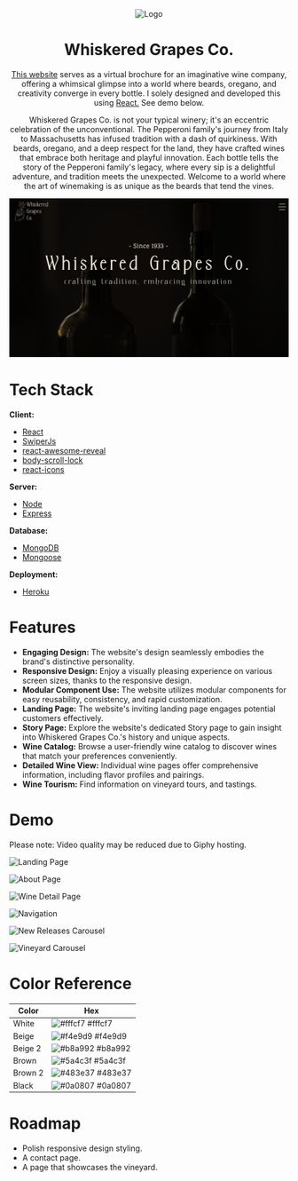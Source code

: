 <div align='center'>
    <Img alt='Logo' src='./public/favicon.ico' width='120px'/>
</div>
<h1 align='center'>
  Whiskered Grapes Co.
</h1>

<p align='center'>
  <a href='https://www.tagoperations.com/' target='_blank'>This website</a> serves as a virtual brochure for an imaginative wine company, offering a whimsical glimpse into a world where beards, oregano, and creativity converge in every bottle. I solely designed and developed this using <a href='https://react.dev/' target='_blank'>React.</a> See demo below.
</p>

<p align='center'>
    Whiskered Grapes Co. is not your typical winery; it's an eccentric celebration of the unconventional. The Pepperoni family's journey from Italy to Massachusetts has infused tradition with a dash of quirkiness. With beards, oregano, and a deep respect for the land, they have crafted wines that embrace both heritage and playful innovation. Each bottle tells the story of the Pepperoni family's legacy, where every sip is a delightful adventure, and tradition meets the unexpected. Welcome to a world where the art of winemaking is as unique as the beards that tend the vines.
</p>
<div align='center'>
    <Img alt='App Screen Shot' src='./public/readme.png'>
</div>

# Tech Stack

**Client:**

- [React](https://react.dev/)
- [SwiperJs](https://swiperjs.com/)
- [react-awesome-reveal](https://react-awesome-reveal.morello.dev/)
- [body-scroll-lock](https://www.npmjs.com/package/body-scroll-lock)
- [react-icons](https://react-icons.github.io/react-icons/)

**Server:**

- [Node](https://nodejs.org/en)
- [Express](https://expressjs.com/)

**Database:**

- [MongoDB](https://www.mongodb.com/)
- [Mongoose](https://mongoosejs.com/)

**Deployment:**

- [Heroku](https://whiskered-grapes-co-9786d5309a36.herokuapp.com/)

# Features

- **Engaging Design:** The website's design seamlessly embodies the brand's distinctive personality.
- **Responsive Design:** Enjoy a visually pleasing experience on various screen sizes, thanks to the responsive design.
- **Modular Component Use:** The website utilizes modular components for easy reusability, consistency, and rapid customization.
- **Landing Page:** The website's inviting landing page engages potential customers effectively.
- **Story Page:** Explore the website's dedicated Story page to gain insight into Whiskered Grapes Co.'s history and unique aspects.
- **Wine Catalog:** Browse a user-friendly wine catalog to discover wines that match your preferences conveniently.
- **Detailed Wine View:** Individual wine pages offer comprehensive information, including flavor profiles and pairings.
- **Wine Tourism:** Find information on vineyard tours, and tastings.

# Demo

Please note: Video quality may be reduced due to Giphy hosting. 

![Landing Page](https://media.giphy.com/media/v1.Y2lkPTc5MGI3NjExY2t6bjhlbG1hd3A1eGYzZWJiend4MjF0OXNpbTVjYnpxdHE0ZW8ycCZlcD12MV9pbnRlcm5hbF9naWZfYnlfaWQmY3Q9Zw/uMRPlijyLpNFMh2gXh/giphy.gif)

![About Page](https://media.giphy.com/media/v1.Y2lkPTc5MGI3NjExeWJ5a3hmbXp0eWJpb3FqazF4NmVrNmtzMTJnMGVmYjFhMzMzNm9nZCZlcD12MV9pbnRlcm5hbF9naWZfYnlfaWQmY3Q9Zw/QxPwlHyWMPI52qZoCh/giphy.gif)

![Wine Detail Page](https://media.giphy.com/media/v1.Y2lkPTc5MGI3NjExMDhkdGRmYzBxMDBkZjkwdWpvcWdwNWsxejJ5c3I2OThtanB2czlvOSZlcD12MV9pbnRlcm5hbF9naWZfYnlfaWQmY3Q9Zw/ZBPpUEsMkcNztfFb8J/giphy.gif)

![Navigation](https://media.giphy.com/media/v1.Y2lkPTc5MGI3NjExYzNzOXhjM2RxYzBzNjZ5ZXJ4bXkzc3k1djlheW11Y2h6cTV6bjF2eSZlcD12MV9pbnRlcm5hbF9naWZfYnlfaWQmY3Q9Zw/CSgRYq3Z63DKh78fQX/giphy.gif)

![New Releases Carousel](https://media.giphy.com/media/v1.Y2lkPTc5MGI3NjExdnM2dDVnN3pxaHJodzJqMjQya292dDB5aHplajlscDZ2MzNrYnRudCZlcD12MV9pbnRlcm5hbF9naWZfYnlfaWQmY3Q9Zw/B1gWmVPwFiwaGHPtB7/giphy.gif)

![Vineyard Carousel](https://media.giphy.com/media/v1.Y2lkPTc5MGI3NjExM21kMWR0dXN2cnFkaWYxemFmZHUzenN4NGlkd2t3czZvaWFnOXZ3ZiZlcD12MV9pbnRlcm5hbF9naWZfYnlfaWQmY3Q9Zw/SRhyk05sO4I67XayN8/giphy.gif)


# Color Reference

| Color        | Hex                                                              |
| ------------ | ---------------------------------------------------------------- |
| White       | ![#fffcf7](https://via.placeholder.com/10/fffcf7?text=+) #fffcf7 |
| Beige | ![#f4e9d9](https://via.placeholder.com/10/f4e9d9?text=+) #f4e9d9 |
| Beige 2   | ![#b8a992](https://via.placeholder.com/10/b8a992?text=+) #b8a992 |
| Brown   | ![#5a4c3f](https://via.placeholder.com/10/5a4c3f?text=+) #5a4c3f |
| Brown 2 | ![#483e37](https://via.placeholder.com/10/483e37?text=+) #483e37 |
| Black        | ![#0a0807](https://via.placeholder.com/10/0a0807?text=+) #0a0807 |

# Roadmap

- Polish responsive design styling.
- A contact page.
- A page that showcases the vineyard.
